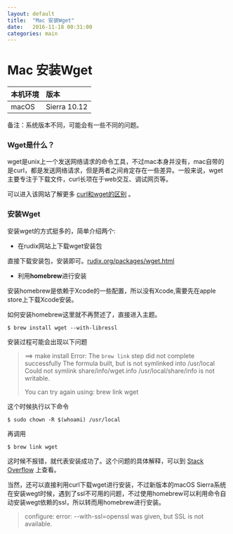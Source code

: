 ```yaml
---
layout: default
title:  "Mac 安装Wget"
date:   2016-11-18 00:31:00
categories: main
---
```


# Mac 安装Wget

|本机环境|版本|
|:---|:---|
|macOS|Sierra 10.12|
备注：系统版本不同，可能会有一些不同的问题。

### Wget是什么？
wget是unix上一个发送网络请求的命令工具，不过mac本身并没有，mac自带的是curl，都是发送网络请求，但是两者之间肯定存在一些差异。一般来说，wget主要专注于下载文件，curl长项在于web交互、调试网页等。

可以进入该网站了解更多 [curl和wget的区别](https://daniel.haxx.se/docs/curl-vs-wget.html) 。

### 安装Wget
安装wget的方式挺多的，简单介绍两个:

* 在rudix网站上下载wget安装包 

直接下载安装包，安装即可。[rudix.org/packages/wget.html](http://rudix.org/packages/wget.html)

* 利用**homebrew**进行安装

安装homebrew是依赖于Xcode的一些配置，所以没有Xcode,需要先在apple store上下载Xcode安装。

如何安装homebrew这里就不再赘述了，直接进入主题。

```
$ brew install wget --with-libressl
```
安装过程可能会出现以下问题

>==> make install
>Error: The `brew link` step did not complete successfully
>The formula built, but is not symlinked into /usr/local
>Could not symlink share/info/wget.info
>/usr/local/share/info is not writable.
>
>You can try again using:
>  brew link wget
  
这个时候执行以下命令

```
$ sudo chown -R $(whoami) /usr/local
```
再调用

```
$ brew link wget
```

这时候不报错，就代表安装成功了。这个问题的具体解释，可以到 [Stack Overflow](http://stackoverflow.com/questions/26647412/homebrew-could-not-symlink-usr-local-bin-is-not-writable) 上查看。

当然，还可以直接利用curl下载wget进行安装，不过新版本的macOS Sierra系统在安装wegt时候，遇到了ssl不可用的问题，不过使用homebrew可以利用命令自动安装wegt依赖的ssl，所以转而用homebrew进行安装。
>configure: error: --with-ssl=openssl was given, but SSL is not available.